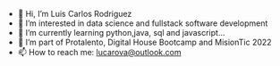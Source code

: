 - 👋 Hi, I’m Luis Carlos Rodriguez
- 👀 I’m interested in data science and fullstack software development
- 🌱 I’m currently learning python,java, sql and javascript...
- 💞️ I’m part of Protalento, Digital House Bootcamp and MisionTic 2022
- 📫 How to reach me: lucarova@outlook.com

<!---
lucarova/lucarova is a ✨ special ✨ repository because its `README.md` (this file) appears on your GitHub profile.
You can click the Preview link to take a look at your changes.
--->
